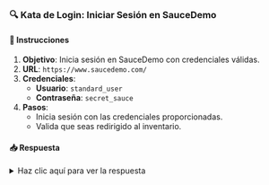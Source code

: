 <!-- markdownlint-disable -->
### **🔍 Kata de Login: Iniciar Sesión en SauceDemo**

#### 📑 Instrucciones

1. **Objetivo**: Inicia sesión en SauceDemo con credenciales válidas.
2. **URL**: `https://www.saucedemo.com/`
3. **Credenciales**:
   - **Usuario**: `standard_user`
   - **Contraseña**: `secret_sauce`
4. **Pasos**:
   - Inicia sesión con las credenciales proporcionadas.
   - Valida que seas redirigido al inventario.

#### 📥 Respuesta

<details>
  <summary>Haz clic aquí para ver la respuesta</summary>

```typescript
import { expect } from "@wdio/globals";

describe('Iniciar sesión en SauceDemo', () => {
  it('Debería iniciar sesión con éxito', async () => {
    await browser.url('https://www.saucedemo.com/');
    await $('#user-name').setValue('standard_user');
    await $('#password').setValue('secret_sauce');
    await $('#login-button').click();

    await expect(await browser.getUrl()).toMatch(/inventory\.html/);
  });
});
```

</details>
